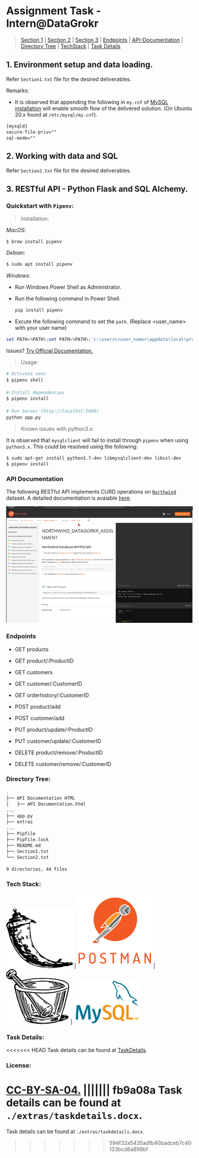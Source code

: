 # Assignment Task - Intern@DataGrokr

>  [Section 1](#1-environment-setup-and-data-loading) | [Section 2](#2-working-with-data-and-sql) | [Section 3](#3-restful-api---python-flask-and-sql-alchemy) | [Endpoints](#endpoints) | [API-Documentation](#api-documentation) | [Directory Tree](#directory-tree) | [TechStack](#tech-stack) | [Task Details](#task-details)

## 1. Environment setup and data loading.

Refer `Section1.txt` file for the desired deliverables.

Remarks:
* It is observed that appending the following in `my.cnf` of [MySQL installation](https://dev.mysql.com/doc/mysql-installation-excerpt/5.7/en/) will enable smooth flow of the delivered solution. (On Ubuntu 20.x found at `/etc/mysql/my.cnf`).

```
[mysqld]
secure-file-priv=""
sql-mode=""
```
## 2. Working with data and SQL

Refer `Section2.txt` file for the desired deliverables.

## 3. RESTful API - Python Flask and SQL Alchemy.

### Quickstart with `Pipenv`:


>Installation:

_MacOS_:

```
$ brew install pipenv
```
_Debian_:
```bash
$ sudo apt install pipenv
```
_Windows:_

* Run Windows Power Shell as Administrator.
* Run the following command in Power Shell.
  
  ```powershell
  pip install pipenv
  ```
* Excute the following command to set the `path`. (Replace <user_name> with your user name)

``` powershell
set PATH=%PATH%;set PATH=%PATH%;'c:\users\<user_name>\appdata\local\programs\python\python36-32\Scripts'
```

Issues? [Try Official Documentation.](https://pypi.org/project/pipenv/)


> Usage:
``` bash
# Activate venv
$ pipenv shell

# Install dependencies
$ pipenv install

# Run Server (http://localhst:5000)
python app.py
```
> Known issues with python3.x:

It is observed that `mysqlclient` will fail to install through `pipenv` when using `python3.x`. This could be resolved using the following:

```
$ sudo apt-get install python3.7-dev libmysqlclient-dev libssl-dev
$ pipenv install
```

### API Documentation

The following RESTful API implements CURD operations on [`Northwind`](https://documenter.getpostman.com/view/12122001/T1DnidZm?version=latest) dataset. A detailed documentation is avaiable [here](https://documenter.getpostman.com/view/12122001/T1DnidZm).

![Image](extras/logos/API.gif)


### Endpoints

* GET     products
* GET     product/:ProductID
* GET     customers  
* GET     customer/:CustomerID
* GET     orderhistory/:CustomerID

* POST    product/add
* POST    customer/add  
  

* PUT     product/update/:ProductID
* PUT     customer/update/:CustomerID 
  
* DELETE  product/remove/:ProductID
* DELETE  customer/remove/:CustomerID

### Directory Tree:
```
.
├── API Documentation HTML
│   ├── API Documentation.html
...
├── app.py
├── extras
...
├── Pipfile
├── Pipfile.lock
├── README.md
├── Section1.txt
└── Section2.txt

9 directories, 44 files
```
### Tech Stack:

 ![Image](extras/logos/flask.png) | ![Image](extras/logos/postman.png) | ![Image](./extras/logos/flask-sqlalchemy-logo.png) | ![Image](./extras/logos/mysql.png) 

### Task Details:

<<<<<<< HEAD
Task details can be found at [TaskDetails](extras/taskdetails.docx).


### License:

[CC-BY-SA-04.](extras/License.txt)
||||||| fb9a08a
Task details can be found at `./extras/taskdetails.docx`. 
=======
Task details can be found at `./extras/taskdetails.docx`. 
>>>>>>> 594f32a5435adfb40badceb7c40133bcd6a899bf
